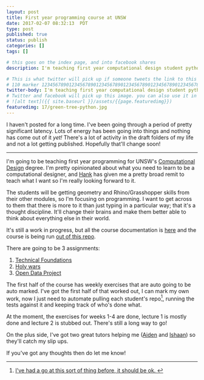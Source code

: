 ```yaml
---
layout: post
title: First year programming course at UNSW
date: 2017-02-07 08:32:13  PDT
type: post
published: true
status: publish
categories: []
tags: []

# this goes on the index page, and into facebook shares
description: I'm teaching first year computational design student python this semester. Here's some links to what I've got planned.

# This is what twitter will pick up if someone tweets the link to this page
# 110 marker 1234567890123456789012345678901234567890123456789012345678901234567890123456789012345678901234567890123456789
twitter-body: I'm teaching first year computational design student python this semester.
# Twitter and facebook will pick up this image. you can also use it in a post with:
# ![alt text]({{ site.baseurl }}/assets/{{page.featuredimg}})
featuredimg: 17/green-tree-python.jpg
---
```


I haven't posted for a long time. I've been going through a period of pretty significant latency. Lots of energy has been going into things and nothing has come out of it _yet!_ There's a lot of activity in the draft folders of my life and not a lot getting published. Hopefully that'll change soon!

---

I'm going to be teaching first year programming for UNSW's [Computational Design](https://www.be.unsw.edu.au/undergraduate-degrees/computational-design/about-computational-design) degree. I'm pretty opinionated about what you need to learn to be a computational designer, and [Hank](https://www.be.unsw.edu.au/profile/matthias-hank_haeusler) has given me a pretty broad remit to teach what I want so I'm really looking forward to it.

The students will be getting geometry and Rhino/Grasshopper skills from their other modules, so I'm focusing on programming. I want to get across to them that there is more to it than just typing in a particular way; that it's a thought discipline. It'll change their brains and make them better able to think about everything else in their world.

It's still a work in progress, but all the course documentation is [here](https://notionparallax.co.uk/CODE1161) and the course is being run [out of this repo](https://github.com/notionparallax/code1161base).

There are going to be 3 assignments:

1. [Technical Foundations](https://notionparallax.co.uk/CODE1161/2017-01-02-assignment-1-brief)
1. [Holy wars](https://notionparallax.co.uk/CODE1161/2017-01-03-assignment-2-brief)
1. [Open Data Project](https://notionparallax.co.uk/CODE1161/2017-01-04-assignment-3-brief)

The first half of the course has weekly exercises that are auto going to be auto marked. I've got the first half of that worked out, I can mark my own work, now I just need to automate pulling each student's repo[^git], running the tests against it and keeping track of who's done what.

At the moment, the exercises for weeks 1-4 are done, lecture 1 is mostly done and lecture 2 is stubbed out. There's still a long way to go!

On the plus side, I've got two great tutors helping me ([Aiden](https://www.facebook.com/aiden.ray) and [Ishaan](https://www.facebook.com/ishaan.varshney)) so they'll catch my slip ups.

If you've got any thoughts then do let me know!

[^git]: [I've had a go at this sort of thing before, it should be ok. ](https://github.com/notionparallax/bits/blob/master/gitManager.py)
